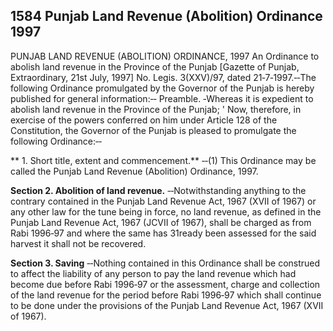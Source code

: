 ## 1584 Punjab Land Revenue (Abolition) Ordinance 1997
 
PUNJAB LAND REVENUE (ABOLITION) ORDINANCE, 1997
An Ordinance to abolish land revenue in the Province of the Punjab
[Gazette of Punjab, Extraordinary, 21st July, 1997]
No. Legis. 3(XXV)/97, dated 21‑7‑1997.‑‑The following Ordinance promulgated by the Governor of the Punjab is hereby published for general information:‑‑
Preamble. ‑Whereas it is expedient to abolish land revenue in the Province of the Punjab; '
Now, therefore, in exercise of the powers conferred on him under Article 128 of the Constitution, the Governor of the Punjab is pleased to promulgate the following Ordinance:‑‑


** 1. Short title, extent and commencement.**
‑‑(1) This Ordinance may be called the Punjab Land Revenue (Abolition) Ordinance, 1997.

 

**Section 2. Abolition of land revenue.**
‑‑Notwithstanding anything to the contrary contained in the Punjab Land Revenue Act, 1967 (XVII of 1967) or any other law for the tune being in force, no land revenue, as defined in the Punjab Land Revenue Act, 1967 (JCVII of 1967), shall be charged as from Rabi 1996‑97 and where the same has 31ready been assessed for the said harvest it shall not be recovered.

 

**Section 3. Saving**
‑‑Nothing contained in this Ordinance shall be construed to affect the liability of any person to pay the land revenue which had become due before Rabi 1996‑97 or the assessment, charge and collection of the land revenue for the period before Rabi 1996‑97 which shall continue to be done under the provisions of the Punjab Land Revenue Act, 1967 (XVII of 1967).


